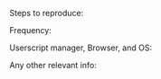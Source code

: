 <!---- Remember to start the title with `[Bug]`! ---->

Steps to reproduce:

Frequency:

Userscript manager, Browser, and OS:

Any other relevant info:
